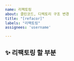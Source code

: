 ```yaml
---
name: 리팩토링
about: 클린코드, 디렉토리 구조 변경
title: "[refacor]"
labels: "리팩토링"
assignees: 'username'

---
```


## ✨ 리팩토링 할 부분

<br>
